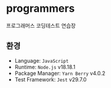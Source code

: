 # programmers

프로그래머스 코딩테스트 연습장

## 환경

- Language: `JavaScript`
- Runtime: `Node.js` v18.18.1
- Package Manager: `Yarn Berry` v4.0.2
- Test Framework: `Jest` v29.7.0